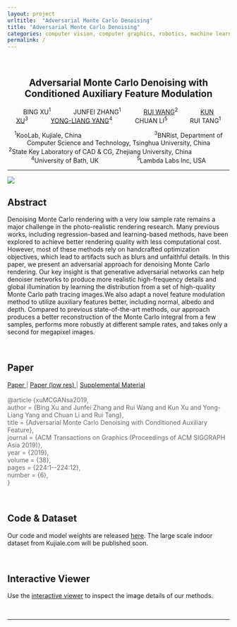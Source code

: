 ```yaml
---
layout: project
urltitle:  "Adversarial Monte Carlo Denoising"
title: "Adversarial Monte Carlo Denoising"
categories: computer vision, computer graphics, robotics, machine learning
permalink: /
---
```


<br>
<div class="row">
  <div class="col-xs-12">
    <center><h2>Adversarial Monte Carlo Denoising with Conditioned Auxiliary Feature Modulation</h2></center>
    <center><p>
      BING XU<sup>1</sup>&nbsp;&nbsp;&nbsp;&nbsp;&nbsp;&nbsp;&nbsp;&nbsp;&nbsp;&nbsp;&nbsp;&nbsp;
      JUNFEI ZHANG<sup>1</sup>&nbsp;&nbsp;&nbsp;&nbsp;&nbsp;&nbsp;&nbsp;&nbsp;&nbsp;&nbsp;&nbsp;&nbsp;
      <a href="http://www.cad.zju.edu.cn/home/rwang/">RUI WANG</a><sup>2</sup>&nbsp;&nbsp;&nbsp;&nbsp;&nbsp;&nbsp;&nbsp;&nbsp;&nbsp;&nbsp;&nbsp;&nbsp;
      <a href="https://cg.cs.tsinghua.edu.cn/people/~kun/">KUN XU</a><sup>3</sup>&nbsp;&nbsp;&nbsp;&nbsp;&nbsp;&nbsp;&nbsp;&nbsp;&nbsp;&nbsp;&nbsp;&nbsp;
      <a href="http://www.yongliangyang.net/">YONG-LIANG YANG</a><sup>4</sup>&nbsp;&nbsp;&nbsp;&nbsp;&nbsp;&nbsp;&nbsp;&nbsp;&nbsp;&nbsp;&nbsp;&nbsp;
      CHUAN LI<sup>5</sup>&nbsp;&nbsp;&nbsp;&nbsp;&nbsp;&nbsp;&nbsp;&nbsp;&nbsp;&nbsp;&nbsp;&nbsp;
      RUI TANG<sup>1</sup>
    </p></center>
    <center><p>
      <sup>1</sup>KooLab, Kujiale, China&nbsp;&nbsp;&nbsp;&nbsp;&nbsp;&nbsp;&nbsp;&nbsp;&nbsp;&nbsp;&nbsp;&nbsp;&nbsp;&nbsp;&nbsp;&nbsp;&nbsp;&nbsp;&nbsp;&nbsp;&nbsp;&nbsp;&nbsp;&nbsp;&nbsp;&nbsp;&nbsp;&nbsp;&nbsp;&nbsp;&nbsp;&nbsp;&nbsp;&nbsp;&nbsp;&nbsp;&nbsp;&nbsp;&nbsp;&nbsp;&nbsp;
      <sup>3</sup>BNRist, Department of Computer Science and Technology, Tsinghua University, China<br />
      <sup>2</sup>State Key Laboratory of CAD & CG, Zhejiang University, China&nbsp;&nbsp;&nbsp;&nbsp;&nbsp;&nbsp;&nbsp;&nbsp;&nbsp;&nbsp;&nbsp;&nbsp;&nbsp;&nbsp;&nbsp;&nbsp;&nbsp;&nbsp;&nbsp;&nbsp;&nbsp;
      <sup>4</sup>University of Bath, UK&nbsp;&nbsp;&nbsp;&nbsp;&nbsp;&nbsp;&nbsp;&nbsp;&nbsp;&nbsp;&nbsp;&nbsp;&nbsp;&nbsp;&nbsp;&nbsp;&nbsp;&nbsp;&nbsp;&nbsp;&nbsp;
      <sup>5</sup>Lambda Labs Inc, USA
    </p></center>
  </div>
</div>


<p align="center" class="caption-small">
</p>

<hr>

<div class="row">
  <div class="col-md-12">
    <img src="{{ "/static/img/teaser.jpg" | prepend:site.baseurl }}">
  </div>
</div>


<div class="row" id="abstract">
  <div class="col-xs-12">
    <h2>Abstract</h2>
  </div>
</div>

<div class="row">
  <div class="col-xs-12">
    <p>
       Denoising Monte Carlo rendering with a very low sample rate remains a major challenge in the photo-realistic rendering research. Many previous works, including regression-based and learning-based methods, have been explored to achieve better rendering quality with less computational cost. However, most of these methods rely on handcrafted optimization objectives, which lead to artifacts such as blurs and unfaithful details. In this paper, we present an adversarial approach for denoising Monte Carlo rendering. Our key insight is that generative adversarial networks can help denoiser networks to produce more realistic high-frequency details and global illumination by learning the distribution from a set of high-quality Monte Carlo path tracing images.We also adapt a novel feature modulation method to utilize auxiliary features better, including normal, albedo and depth. Compared to previous state-of-the-art methods, our approach produces a better reconstruction of the Monte Carlo integral from a few samples, performs more robustly at different sample rates, and takes only a second for megapixel images.
    </p>
  </div>
</div><br>


<div class="row" id="paper">
  <div class="col-xs-12">
    <h2>Paper</h2>
  </div>
</div>

<div class="row">
  <div class="col-xs-12" style="margin-top: 3px; color: #666;">
    <p>
      <a href="./static/paper/xuMCGANsa2019.pdf"> Paper </a> | <a href="./static/paper/xuMCGANsa2019_lowres.pdf"> Paper (low res) </a> | <a href="./static/paper/xuMCGANsa2019_supplemental">Supplemental Material </a>
      <br>
      <br>
      @article {xuMCGANsa2019,
      <br>
      author = {Bing Xu and Junfei Zhang and Rui Wang and Kun Xu and Yong-Liang Yang and Chuan Li and Rui Tang},
      <br>
      title = {Adversarial Monte Carlo Denoising with Conditioned Auxiliary Feature},
      <br>
      journal = {ACM Transactions on Graphics (Proceedings of ACM SIGGRAPH Asia 2019)},
      <br>
      year = {2019},
      <br>
      volume = {38},
      <br>
      pages = {224:1--224:12},
      <br>
      number = {6},
      <br>
      }
    </p>
  </div>
</div><br>

<div class="row" id="download">
  <div class="col-xs-12">
    <h2>Code & Dataset</h2>
  </div>
</div>

<div class="row">
  <div class="col-xs-12">
    <p>
      Our code and model weights are released <a href="https://github.com/mcdenoising/AdvMCDenoise">here</a>. The large scale indoor dataset from Kujiale.com will be published soon.
    </p>
  </div>
</div><br>

<div class="row" id="viewer">
  <div class="col-xs-12">
    <h2>Interactive Viewer</h2>
  </div>
</div>

<div class="row">
  <div class="col-xs-12">
    <p>
      Use the <a href="interactive_viewer/viewer.html">interactive viewer</a> to inspect the image details of our methods.
    </p>
  </div>
</div><br>


<!-- <div class="row" id="license">
  <div class="col-xs-12">
    <h2>License</h2>
  </div>
</div>

<div class="row">
  <div class="col-xs-12">
    <p>
      The data is released under the <a href="https://drive.google.com/open?id=13ZwWpU_557ZQccwOUJ8H5lvXD7MeZFMa">Structured3D Terms of Use</a>, and the <a href="https://github.com/bertjiazheng/Structured3D">code</a> is released under the MIT license.
    </p>
  </div>
</div><br>

<div class="row" id="people">
  <div class="col-xs-12">
    <h2>People</h2>
  </div>
</div>

<div class="row">
  <div class="col-md-2 col-sm-3 col-xs-6">
    <a href="https://bertjiazheng.github.io/">
      <img class="people-pic" src="{{ "/static/img/people/jia.jpg" | prepend:site.baseurl }}">
    </a>
    <div class="people-name">
      <a href="https://bertjiazheng.github.io/">
        Jia Zheng
      </a>
      <h6>ShanghaiTech University</h6>
    </div>
  </div>

  <div class="col-md-2 col-sm-3 col-xs-6">
    <img class="people-pic" src="{{ "/static/img/people/ahui.png" | prepend:site.baseurl }}">
    <div class="people-name">
      Junfei Zhang
      <h6>Kujiale.com</h6>
    </div>
  </div>

  <div class="col-md-2 col-sm-3 col-xs-6">
    <a href="https://www.linkedin.com/in/jing-li-253b26139/?originalSubdomain=cn">
      <img class="people-pic" src="{{ "/static/img/people/jing.jpg" | prepend:site.baseurl }}">
    </a>
    <div class="people-name">
      <a href="https://www.linkedin.com/in/jing-li-253b26139/?originalSubdomain=cn">
        Jing Li
      </a>
      <h6>ShanghaiTech University</h6>
    </div>
  </div>

  <div class="col-md-2 col-sm-3 col-xs-6">
    <img class="people-pic" src="{{ "/static/img/people/ati.jpg" | prepend:site.baseurl }}">
    <div class="people-name">
      Rui Tang
      <h6>Kujiale.com</h6>
    </div>
  </div>

  <div class="col-md-2 col-sm-3 col-xs-6">
    <a href="http://sist.shanghaitech.edu.cn/sist_en/2018/0820/c3846a31775/page.htm">
      <img class="people-pic" src="{{ "/static/img/people/shenghua.jpg" | prepend:site.baseurl }}">
    </a>
    <div class="people-name">
      <a href="http://sist.shanghaitech.edu.cn/sist_en/2018/0820/c3846a31775/page.htm">Shenghua Gao</a>
      <h6>ShanghaiTech University</h6>
    </div>
  </div>

  <div class="col-md-2 col-sm-3 col-xs-6">
    <a href="https://faculty.ist.psu.edu/zzhou/">
      <img class="people-pic" src="{{ "/static/img/people/zihan.jpg" | prepend:site.baseurl }}">
    </a>
    <div class="people-name">
      <a href="https://faculty.ist.psu.edu/zzhou/">Zihan Zhou</a>
      <h6>Penn State University</h6>
    </div>
  </div>
</div><br>

<div class="row">
  <div class="col-xs-12">
    <h2>Acknowledgements</h2>
  </div>
</div>

<div class="row">
  <div class="col-xs-12">
    <p>
      We would like to thank <a href="https://Kujiale.com">Kujiale.com</a> for providing the database of house designs and the rendering engine.
    </p>
  </div>
</div><br> -->

<hr>
